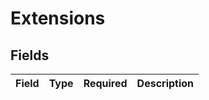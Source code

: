 # Extensions


## Fields

| Field       | Type        | Required    | Description |
| ----------- | ----------- | ----------- | ----------- |